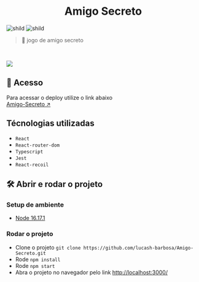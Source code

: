 <div align="center">
	<h1>Amigo Secreto</h1>
</div>


![shild](https://img.shields.io/github/repo-size/lucash-barbosa/Amigo-Secreto)
![shild](https://img.shields.io/github/last-commit/lucash-barbosa/Amigo-Secreto)

> :book: jogo de amigo secreto

<br>
                                                  
![](https://github.com/lucash-barbosa/Amigo-Secreto/blob/main/screenshot.png)

## 🚀 Acesso
Para acessar o deploy utilize o link abaixo
<br>
[Amigo-Secreto ↗️](https://alura-amigo-secreto-mu.vercel.app)


## Técnologias utilizadas
- `React`
- `React-router-dom`
- `Typescript`
- `Jest`
- `React-recoil`

## 🛠️ Abrir e rodar o projeto

### Setup de ambiente
- [Node 16.17.1](https://nodejs.org/en/)

### Rodar o projeto
- Clone o projeto `git clone https://github.com/lucash-barbosa/Amigo-Secreto.git`
- Rode `npm install`
- Rode `npm start`
- Abra o projeto no navegador pelo link <a href="http://localhost:3000/">http://localhost:3000/</a>
